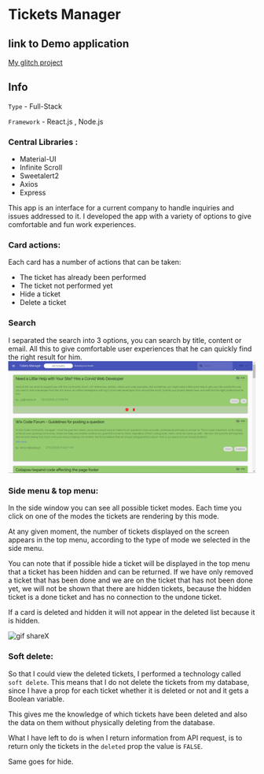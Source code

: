 # Tickets Manager

## link to Demo application

[My glitch project](https://tickets-manager-dk.glitch.me)

## Info

`Type` - Full-Stack

`Framework` - React.js , Node.js

### Central Libraries :

- Material-UI
- Infinite Scroll
- Sweetalert2
- Axios
- Express

This app is an interface for a current company to handle inquiries and issues addressed to it. I developed the app with a variety of options to give comfortable and fun work experiences.

### Card actions:

Each card has a number of actions that can be taken:

- The ticket has already been performed
- The ticket not performed yet
- Hide a ticket
- Delete a ticket

### Search

I separated the search into 3 options, you can search by title, content or email. All this to give comfortable user experiences that he can quickly find the right result for him.
![gif from shareX](./readme-files/SEARCH_GIF.gif)

### Side menu & top menu:

In the side window you can see all possible ticket modes. Each time you click on one of the modes the tickets are rendering by this mode.

At any given moment, the number of tickets displayed on the screen appears in the top menu, according to the type of mode we selected in the side menu.

You can note that if possible hide a ticket will be displayed in the top menu that a ticket has been hidden and can be returned. If we have only removed a ticket that has been done and we are on the ticket that has not been done yet, we will not be shown that there are hidden tickets, because the hidden ticket is a done ticket and has no connection to the undone ticket.

If a card is deleted and hidden it will not appear in the deleted list because it is hidden.

![gif shareX](./readme-files/GIF.gif)

### Soft delete:

So that I could view the deleted tickets, I performed a technology called `soft delete`. This means that I do not delete the tickets from my database, since I have a prop for each ticket whether it is deleted or not and it gets a Boolean variable.

This gives me the knowledge of which tickets have been deleted and also the data on them without physically deleting from the database.

What I have left to do is when I return information from API request, is to return only the tickets in the `deleted` prop the value is `FALSE`.

Same goes for hide.
